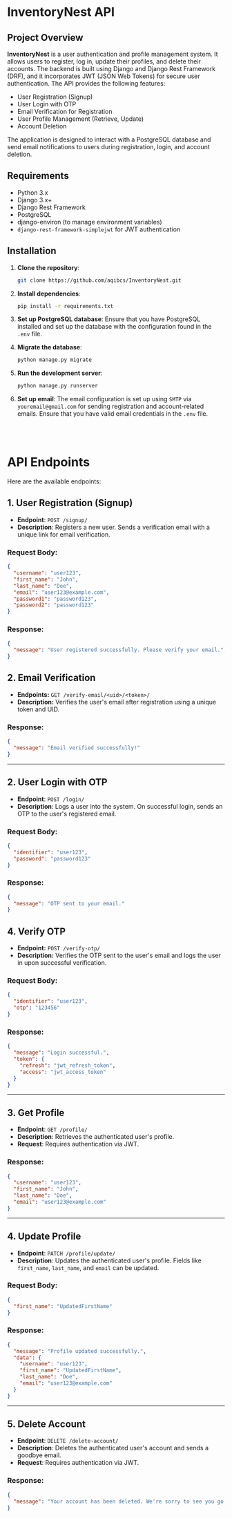 # InventoryNest API

## Project Overview

**InventoryNest** is a user authentication and profile management system. It allows users to register, log in, update their profiles, and delete their accounts. The backend is built using Django and Django Rest Framework (DRF), and it incorporates JWT (JSON Web Tokens) for secure user authentication. The API provides the following features:

- User Registration (Signup)
- User Login with OTP
- Email Verification for Registration
- User Profile Management (Retrieve, Update)
- Account Deletion

The application is designed to interact with a PostgreSQL database and send email notifications to users during registration, login, and account deletion.

## Requirements

- Python 3.x
- Django 3.x+
- Django Rest Framework
- PostgreSQL
- django-environ (to manage environment variables)
- `django-rest-framework-simplejwt` for JWT authentication

## Installation

1. **Clone the repository**:
    ```bash
    git clone https://github.com/aqibcs/InventoryNest.git
    ```

2. **Install dependencies**:
    ```bash
    pip install -r requirements.txt
    ```

3. **Set up PostgreSQL database**:
   Ensure that you have PostgreSQL installed and set up the database with the configuration found in the `.env` file.

4. **Migrate the database**:
    ```bash
    python manage.py migrate
    ```

5. **Run the development server**:
    ```bash
    python manage.py runserver
    ```

6. **Set up email**:
The email configuration is set up using `SMTP` via `youremail@gmail.com` for sending registration and account-related emails. Ensure that you have valid email credentials in the `.env` file.

<br>
<br>

# API Endpoints

Here are the available endpoints:

## 1. User Registration (Signup)

- **Endpoint**: `POST /signup/`
- **Description**: Registers a new user. Sends a verification email with a unique link for email verification.

### Request Body:
```json
{
  "username": "user123",
  "first_name": "John",
  "last_name": "Doe",
  "email": "user123@example.com",
  "password1": "password123",
  "password2": "password123"
}
```

### Response:
```json
{
  "message": "User registered successfully. Please verify your email.",
}
```

## 2. Email Verification
- **Endpoints:** `GET /verify-email/<uid>/<token>/`
- **Description:** Verifies the user's email after registration using a unique token and UID.

### Response:
```json
{
  "message": "Email verified successfully!"
}
```

---

## 2. User Login with OTP

- **Endpoint**: `POST /login/`
- **Description**: Logs a user into the system. On successful login, sends an OTP to the user's registered email.

### Request Body:
```json
{
  "identifier": "user123",
  "password": "password123"
}
```

### Response:
```json
{
  "message": "OTP sent to your email."
}
```

## 4. Verify OTP
- **Endpoint:** `POST /verify-otp/`
- **Description:** Verifies the OTP sent to the user's email and logs the user in upon successful verification.

### Request Body:
```json
{
  "identifier": "user123",
  "otp": "123456"
}
```

### Response:
```json
{
  "message": "Login successful.",
  "token": {
    "refresh": "jwt_refresh_token",
    "access": "jwt_access_token"
  }
}
```

---

## 3. Get Profile

- **Endpoint**: `GET /profile/`
- **Description**: Retrieves the authenticated user's profile.
- **Request**: Requires authentication via JWT.

### Response:
```json
{
  "username": "user123",
  "first_name": "John",
  "last_name": "Doe",
  "email": "user123@example.com"
}
```

---

## 4. Update Profile

- **Endpoint**: `PATCH /profile/update/`
- **Description**: Updates the authenticated user's profile. Fields like `first_name`, `last_name`, and `email` can be updated.

### Request Body:
```json
{
  "first_name": "UpdatedFirstName"
}
```

### Response:
```json
{
  "message": "Profile updated successfully.",
  "data": {
    "username": "user123",
    "first_name": "UpdatedFirstName",
    "last_name": "Doe",
    "email": "user123@example.com"
  }
}
```

---

## 5. Delete Account

- **Endpoint**: `DELETE /delete-account/`
- **Description**: Deletes the authenticated user's account and sends a goodbye email.
- **Request**: Requires authentication via JWT.

### Response:
```json
{
  "message": "Your account has been deleted. We're sorry to see you go."
}
```


